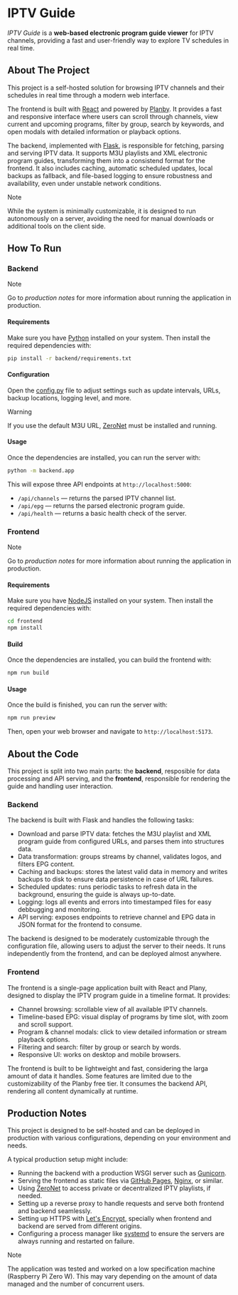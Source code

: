 # IPTV Guide
_IPTV Guide_ is a **web-based electronic program guide viewer** for IPTV channels, providing a fast and user-friendly way to explore TV schedules in real time.

## About The Project

This project is a self-hosted solution for browsing IPTV channels and their schedules in real time through a modern web interface.

The frontend is built with [React](https://react.dev) and powered by [Planby](https://planby.app). It provides a fast and responsive interface where users can scroll through channels, view current and upcoming programs, filter by group, search by keywords, and open modals with detailed information or playback options.

The backend, implemented with [Flask](https://flask.palletsprojects.com), is responsible for fetching, parsing and serving IPTV data. It supports M3U playlists and XML electronic program guides, transforming them into a consistend format for the frontend. It also includes caching, automatic scheduled updates, local backups as fallback, and file-based logging to ensure robustness and availability, even under unstable network conditions.

> [!NOTE]
> While the system is minimally customizable, it is designed to run autonomously on a server, avoiding the need for manual downloads or additional tools on the client side.

## How To Run

### Backend

> [!NOTE]
> Go to *production notes* for more information about running the application in production.

#### Requirements
Make sure you have [Python](https://www.python.org/downloads) installed on your system. Then install the required dependencies with:

```bash
pip install -r backend/requirements.txt
```

#### Configuration
Open the [config.py](backend/config/config.py) file to adjust settings such as update intervals, URLs, backup locations, logging level, and more.

> [!WARNING]
> If you use the default M3U URL, [ZeroNet](https://zeronet.io) must be installed and running.

#### Usage
Once the dependencies are installed, you can run the server with:
```bash
python -m backend.app
```
This will expose three API endpoints at `http://localhost:5000`:
- `/api/channels` — returns the parsed IPTV channel list.
- `/api/epg` — returns the parsed electronic program guide.
- `/api/health` — returns a basic health check of the server.

### Frontend

> [!NOTE]
> Go to *production notes* for more information about running the application in production.

#### Requirements
Make sure you have [NodeJS](https://nodejs.org/en/download) installed on your system. Then install the required dependencies with:
```bash
cd frontend
npm install
```

#### Build
Once the dependencies are installed, you can build the frontend with:
```bash
npm run build
```

#### Usage
Once the build is finished, you can run the server with:
```bash
npm run preview
```
Then, open your web browser and navigate to `http://localhost:5173`.

## About the Code

This project is split into two main parts: the **backend**, resposible for data processing and API serving, and the **frontend**, responsible for rendering the guide and handling user interaction.

### Backend

The backend is built with Flask and handles the following tasks:
- Download and parse IPTV data: fetches the M3U playlist and XML program guide from configured URLs, and parses them into structures data.
- Data transformation: groups streams by channel, validates logos, and filters EPG content.
- Caching and backups: stores the latest valid data in memory and writes backups to disk to ensure data persistence in case of URL failures.
- Scheduled updates: runs periodic tasks to refresh data in the background, ensuring the guide is always up-to-date.
- Logging: logs all events and errors into timestamped files for easy debbugging and monitoring.
- API serving: exposes endpoints to retrieve channel and EPG data in JSON format for the frontend to consume.

The backend is designed to be moderately customizable through the configuration file, allowing users to adjust the server to their needs. It runs independently from the frontend, and can be deployed almost anywhere.

### Frontend

The frontend is a single-page application built with React and Plany, designed to display the IPTV program guide in a timeline format. It provides:
- Channel browsing: scrollable view of all available IPTV channels.
- Timeline-based EPG: visual display of programs by time slot, with zoom and scroll support.
- Program & channel modals: click to view detailed information or stream playback options.
- Filtering and search: filter by group or search by words.
- Responsive UI: works on desktop and mobile browsers.

The frontend is built to be lightweight and fast, considering the larga amount of data it handles. Some features are limited due to the customizability of the Planby free tier. It consumes the backend API, rendering all content dynamically at runtime.

## Production Notes

This project is designed to be self-hosted and can be deployed in production with various configurations, depending on your environment and needs.

A typical production setup might include:
- Running the backend with a production WSGI server such as [Gunicorn]().
- Serving the frontend as static files via [GitHub Pages](), [Nginx](), or similar.
- Using [ZeroNet]() to access private or decentralized IPTV playlists, if needed.
- Setting up a reverse proxy to handle requests and serve both frontend and backend seamlessly.
- Setting up HTTPS with [Let's Encrypt](), specially when frontend and backend are served from different origins.
- Configuring a process manager like [systemd]() to ensure the servers are always running and restarted on failure.

> [!NOTE]
> The application was tested and worked on a low specification machine (Raspberry Pi Zero W). This may vary depending on the amount of data managed and the number of concurrent users.